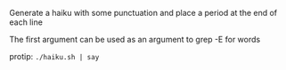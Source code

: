 Generate a haiku with some punctuation and place a period at the end of each line

The first argument can be used as an argument to grep -E for words

protip: `./haiku.sh | say`

